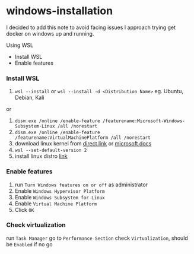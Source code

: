 # windows-installation
I decided to add this note to avoid facing issues I approach trying get docker on windows up and running.

Using WSL
* Install WSL
* Enable features

### Install WSL
1. `wsl --install` or `wsl --install -d <Distribution Name>` eg. Ubuntu, Debian, Kali

or

1. `dism.exe /online /enable-feature /featurename:Microsoft-Windows-Subsystem-Linux /all /norestart`
2. `dism.exe /online /enable-feature /featurename:VirtualMachinePlatform /all /norestart`
3. download linux kernel from [direct link](https://wslstorestorage.blob.core.windows.net/wslblob/wsl_update_x64.msi) or [microsoft docs](https://docs.microsoft.com/en-us/windows/wsl/install-win10#step-4---download-the-linux-kernel-update-package)
4. `wsl --set-default-version 2`
5. install linux distro [link](https://docs.microsoft.com/en-us/windows/wsl/install-win10#step-6---install-your-linux-distribution-of-choice)

### Enable features
1. run `Turn Windows features on or off` as administrator
2. Enable `Windows Hypervisor Platform`
3. Enable `Windows Subsystem for Linux`
4. Enable `Virtual Machine Platform`
5. Click `OK`

### Check virtualization
run `Task Manager`
go to `Performance Section`
check `Virtualization`, should be `Enabled`
if no go 
